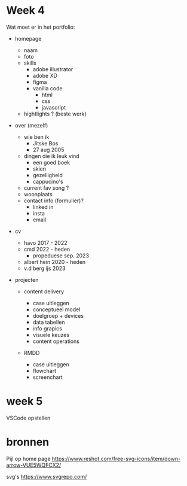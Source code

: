 # Week 4

Wat moet er in het portfolio:

- homepage
    - naam
    - foto
    - skills
        - adobe illustrator
        - adobe XD
        - figma
        - vanilla code
            - html
            - css
            - javascript
    - hightlights ? (beste werk)

- over (mezelf)
    - wie ben ik
        - Jitske Bos
        - 27 aug 2005
    - dingen die ik leuk vind
        - een goed boek
        - skien
        - gezelligheid
        - cappucino's
    - current fav song ?
    - woonplaats 
    - contact info (formulier)?
        - linked in
        - insta
        - email

- cv
    - havo 2017 - 2022
    - cmd 2022 - heden
        - propeduese sep. 2023
    - albert hein 2020 - heden
    - v.d berg ijs 2023

- projecten
    - content delivery
        - case uitleggen
        - conceptueel model
        - doelgroep + devices
        - data tabellen
        - info grapics
        - visuele keuzes
        - content operations

    - RMDD 
        - case uitleggen
        - flowchart
        - screenchart


# week 5
VSCode opstellen


# bronnen

Pijl op home page
    https://www.reshot.com/free-svg-icons/item/down-arrow-VUE5WQFCX2/

svg's
    https://www.svgrepo.com/
